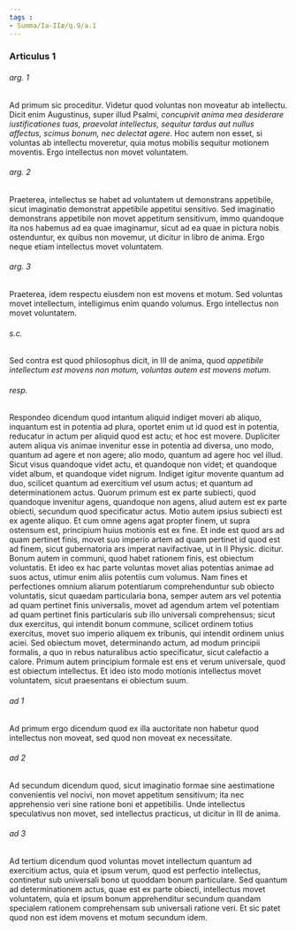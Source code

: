 ```yaml
---
tags : 
- Summa/Ia-IIæ/q.9/a.1
---
```


### Articulus 1

###### arg. 1
Ad primum sic proceditur. Videtur quod voluntas non moveatur ab intellectu. Dicit enim Augustinus, super illud Psalmi, *concupivit anima mea desiderare iustificationes tuas, praevolat intellectus, sequitur tardus aut nullus affectus, scimus bonum, nec delectat agere*. Hoc autem non esset, si voluntas ab intellectu moveretur, quia motus mobilis sequitur motionem moventis. Ergo intellectus non movet voluntatem.

###### arg. 2
Praeterea, intellectus se habet ad voluntatem ut demonstrans appetibile, sicut imaginatio demonstrat appetibile appetitui sensitivo. Sed imaginatio demonstrans appetibile non movet appetitum sensitivum, immo quandoque ita nos habemus ad ea quae imaginamur, sicut ad ea quae in pictura nobis ostenduntur, ex quibus non movemur, ut dicitur in libro de anima. Ergo neque etiam intellectus movet voluntatem.

###### arg. 3
Praeterea, idem respectu eiusdem non est movens et motum. Sed voluntas movet intellectum, intelligimus enim quando volumus. Ergo intellectus non movet voluntatem.

###### s.c.
Sed contra est quod philosophus dicit, in III de anima, quod *appetibile intellectum est movens non motum, voluntas autem est movens motum*.

###### resp.
Respondeo dicendum quod intantum aliquid indiget moveri ab aliquo, inquantum est in potentia ad plura, oportet enim ut id quod est in potentia, reducatur in actum per aliquid quod est actu; et hoc est movere. Dupliciter autem aliqua vis animae invenitur esse in potentia ad diversa, uno modo, quantum ad agere et non agere; alio modo, quantum ad agere hoc vel illud. Sicut visus quandoque videt actu, et quandoque non videt; et quandoque videt album, et quandoque videt nigrum. Indiget igitur movente quantum ad duo, scilicet quantum ad exercitium vel usum actus; et quantum ad determinationem actus. Quorum primum est ex parte subiecti, quod quandoque invenitur agens, quandoque non agens, aliud autem est ex parte obiecti, secundum quod specificatur actus. Motio autem ipsius subiecti est ex agente aliquo. Et cum omne agens agat propter finem, ut supra ostensum est, principium huius motionis est ex fine. Et inde est quod ars ad quam pertinet finis, movet suo imperio artem ad quam pertinet id quod est ad finem, sicut gubernatoria ars imperat navifactivae, ut in II Physic. dicitur. Bonum autem in communi, quod habet rationem finis, est obiectum voluntatis. Et ideo ex hac parte voluntas movet alias potentias animae ad suos actus, utimur enim aliis potentiis cum volumus. Nam fines et perfectiones omnium aliarum potentiarum comprehenduntur sub obiecto voluntatis, sicut quaedam particularia bona, semper autem ars vel potentia ad quam pertinet finis universalis, movet ad agendum artem vel potentiam ad quam pertinet finis particularis sub illo universali comprehensus; sicut dux exercitus, qui intendit bonum commune, scilicet ordinem totius exercitus, movet suo imperio aliquem ex tribunis, qui intendit ordinem unius aciei. Sed obiectum movet, determinando actum, ad modum principii formalis, a quo in rebus naturalibus actio specificatur, sicut calefactio a calore. Primum autem principium formale est ens et verum universale, quod est obiectum intellectus. Et ideo isto modo motionis intellectus movet voluntatem, sicut praesentans ei obiectum suum.

###### ad 1
Ad primum ergo dicendum quod ex illa auctoritate non habetur quod intellectus non moveat, sed quod non moveat ex necessitate.

###### ad 2
Ad secundum dicendum quod, sicut imaginatio formae sine aestimatione convenientis vel nocivi, non movet appetitum sensitivum; ita nec apprehensio veri sine ratione boni et appetibilis. Unde intellectus speculativus non movet, sed intellectus practicus, ut dicitur in III de anima.

###### ad 3
Ad tertium dicendum quod voluntas movet intellectum quantum ad exercitium actus, quia et ipsum verum, quod est perfectio intellectus, continetur sub universali bono ut quoddam bonum particulare. Sed quantum ad determinationem actus, quae est ex parte obiecti, intellectus movet voluntatem, quia et ipsum bonum apprehenditur secundum quandam specialem rationem comprehensam sub universali ratione veri. Et sic patet quod non est idem movens et motum secundum idem.

